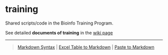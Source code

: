 # training

Shared scripts/code in the Bioinfo Training Program. 

See detailed **documents of training** in the [wiki page](https://github.com/lulab/training/wiki)


---
> [Markdown Syntax](https://github.com/adam-p/markdown-here/wiki/Markdown-Cheatsheet)
> | [Excel Table to Markdown](https://www.tablesgenerator.com/markdown_tables)
> | [Paste to Markdown](https://euangoddard.github.io/clipboard2markdown/)
